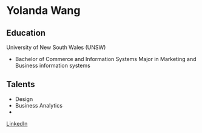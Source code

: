 # Yolanda Wang

## Education
University of New South Wales (UNSW)
- Bachelor of Commerce and Information Systems
Major in Marketing and Business information systems

## Talents
- Design
- Business Analytics
- 

[LinkedIn](https://www.linkedin.com/in/yolanda-wang1/)

